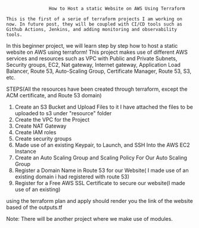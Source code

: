                     How to Host a static Website on AWS Using Terraform

    This is the first of a serie of terraform projects I am working on now. In future post, they will be coupled with CI/CD tools such as Github Actions, Jenkins, and adding monitoring and observability tools.

In this beginner project, we will learn step by step how to host a static website on AWS using terraform! This project makes use of different AWS services and resources such as VPC with Public and Private Subnets, Security groups, EC2, Nat gateway, Internet gateway, Application Load Balancer, Route 53, Auto-Scaling Group, Certificate Manager, Route 53, S3, etc.


STEPS(All the resources have been created through terraform, except the ACM certificate, and Route 53 domain)

1. Create an S3 Bucket and Upload Files to it
    I have attached the files to be uploaded to s3 under "resource" folder
2. Create the VPC for the Project
3. Create NAT Gateway
4. Create IAM roles
5. Create security groups
6. Made use of an existing Keypair, to Launch, and SSH Into the AWS EC2 Instance
7. Create an Auto Scaling Group and Scaling Policy For Our Auto Scaling Group
8. Register a Domain Name in Route 53 for our Website( I made use of an existing domain i had registered with route 53)
9. Register for a Free AWS SSL Certificate to secure our website(I made use of an existing)

using the terraform plan and apply should render you the link of the website based of the outputs.tf

Note: There will be another project where we make use of modules. 